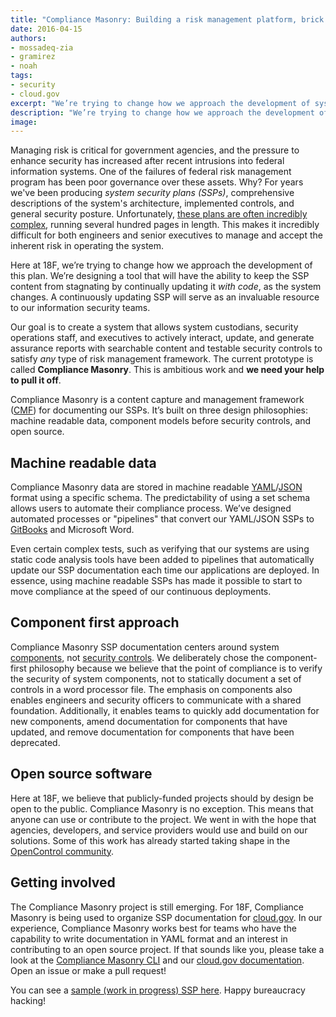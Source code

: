 ```yaml
---
title: "Compliance Masonry: Building a risk management platform, brick by brick"
date: 2016-04-15
authors:
- mossadeq-zia
- gramirez
- noah
tags:
- security
- cloud.gov
excerpt: "We’re trying to change how we approach the development of system security plans. Our goal is to create a system that allows system custodians, security operations staff, and executives to actively interact, update, and generate assurance reports with searchable content and testable security controls to satisfy any type of risk management framework. The current prototype is called Compliance Masonry."
description: "We’re trying to change how we approach the development of system security plans. Our goal is to create a system that allows system custodians, security operations staff, and executives to actively interact, update, and generate assurance reports with searchable content and testable security controls to satisfy any type of risk management framework. The current prototype is called Compliance Masonry."
image:
---
```


Managing risk is critical for government agencies, and the pressure to enhance security has increased after recent intrusions into federal information systems. One of the failures of federal risk management program has been poor governance over these assets. Why? For years we've been producing _system security plans (SSPs)_, comprehensive descriptions of the system's architecture, implemented controls, and general security posture. Unfortunately, [these plans are often incredibly complex](https://18f.gsa.gov/2015/11/04/complexity-is-the-adversary/), running several hundred pages in length. This makes it incredibly difficult for both engineers and senior executives to manage and accept the inherent risk in operating the system.

Here at 18F, we’re trying to change how we approach the development of this plan. We’re designing a tool that will have the ability to keep the SSP content from stagnating by continually updating it *with code*, as the system changes. A continuously updating SSP will serve as an invaluable resource to our information security teams.

Our goal is to create a system that allows system custodians, security operations staff, and executives to actively interact, update, and generate assurance reports with searchable content and testable security controls to satisfy _any_ type of risk management framework. The current prototype is called **Compliance Masonry**. This is ambitious work and **we need your help to pull it off**.

Compliance Masonry is a content capture and management framework ([CMF](https://en.wikipedia.org/wiki/List_of_content_management_frameworks)) for documenting our SSPs. It’s built on three design philosophies: machine readable data, component models before security controls, and open source.

## Machine readable data

Compliance Masonry data are stored in machine readable [YAML](https://en.wikipedia.org/wiki/YAML)/[JSON](https://en.wikipedia.org/wiki/JSON) format using a specific schema. The predictability of using a set schema allows users to automate their compliance process. We’ve designed automated processes or "pipelines" that convert our YAML/JSON SSPs to [GitBooks](https://www.gitbook.com/) and Microsoft Word.

Even certain complex tests, such as verifying that our systems are using static code analysis tools have been added to pipelines that automatically update our SSP documentation each time our applications are deployed. In essence, using machine readable SSPs has made it possible to start to move compliance at the speed of our continuous deployments.

## Component first approach

Compliance Masonry SSP documentation centers around system [components](https://en.wikipedia.org/wiki/Component-based_software_engineering), not [security controls](https://en.wikipedia.org/wiki/Security_controls). We deliberately chose the component-first philosophy because we believe that the point of compliance is to verify the security of system components, not to statically document a set of controls in a word processor file. The emphasis on components also enables engineers and security officers to communicate with a shared foundation. Additionally, it enables teams to quickly add documentation for new components, amend documentation for components that have updated, and remove documentation for components that have been deprecated.

## Open source software

Here at 18F, we believe that publicly-funded projects should by design be open to the public. Compliance Masonry is no exception. This means that anyone can use or contribute to the project. We went in with the hope that agencies, developers, and service providers would use and build on our solutions. Some of this work has already started taking shape in the [OpenControl community](https://github.com/opencontrol).

## Getting involved

The Compliance Masonry project is still emerging. For 18F, Compliance Masonry is being used to organize SSP documentation for [cloud.gov](https://cloud.gov). In our experience, Compliance Masonry works best for teams who have the capability to write documentation in YAML format and an interest in contributing to an open source project. If that sounds like you, please take a look at the [Compliance Masonry CLI](https://github.com/opencontrol/compliance-masonry) and our [cloud.gov documentation](https://github.com/18F/cg-compliance). Open an issue or make a pull request!

You can see a [sample (work in progress) SSP here](https://compliance.cloud.gov/).
Happy bureaucracy hacking!
